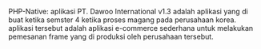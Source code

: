 PHP-Native: aplikasi PT. Dawoo International v1.3 adalah aplikasi yang di buat ketika semster 4 ketika proses magang pada perusahaan korea. aplikasi tersebut adalah aplikasi e-commerce sederhana untuk melakukan pemesanan frame yang di produksi oleh perusahaan tersebut.
